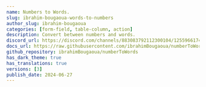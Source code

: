 ```yaml
---
name: Numbers to Words.
slug: ibrahim-bougaoua-words-to-numbers
author_slug: ibrahim-bougaoua
categories: [form-field, table-column, action]
description: Convert between numbers and words.
discord_url: https://discord.com/channels/883083792112300104/1255966174517395576
docs_url: https://raw.githubusercontent.com/ibrahimBougaoua/numberToWords/main/README.md
github_repository: ibrahimBougaoua/numberToWords
has_dark_theme: true
has_translations: true
versions: [3]
publish_date: 2024-06-27
---
```

